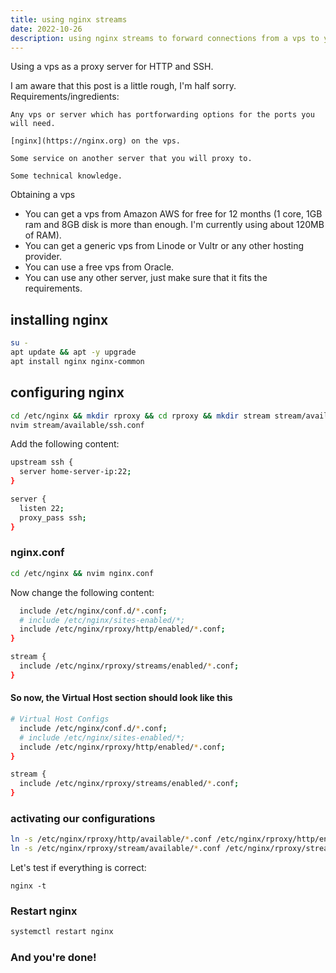 ```yaml
---
title: using nginx streams
date: 2022-10-26
description: using nginx streams to forward connections from a vps to your own server and thus hiding your ip address
---
```


Using a vps as a proxy server for HTTP and SSH.

I am aware that this post is a little rough, I'm half sorry.
Requirements/ingredients:

    Any vps or server which has portforwarding options for the ports you will need.

    [nginx](https://nginx.org) on the vps.

    Some service on another server that you will proxy to.

    Some technical knowledge.

Obtaining a vps

* You can get a vps from Amazon AWS for free for 12 months (1 core, 1GB ram and 8GB disk is more than enough. I'm currently using about 120MB of RAM).
* You can get a generic vps from Linode or Vultr or any other hosting provider.
* You can use a free vps from Oracle.
* You can use any other server, just make sure that it fits the requirements.

## installing nginx

```sh
su -
apt update && apt -y upgrade
apt install nginx nginx-common
```


## configuring nginx

```sh
cd /etc/nginx && mkdir rproxy && cd rproxy && mkdir stream stream/available stream/enabled
nvim stream/available/ssh.conf
```

Add the following content:

```sh
upstream ssh {
  server home-server-ip:22;
}

server {
  listen 22;
  proxy_pass ssh;
}
```

### nginx.conf
```sh
cd /etc/nginx && nvim nginx.conf
```
Now change the following content:

```sh
  include /etc/nginx/conf.d/*.conf;
  # include /etc/nginx/sites-enabled/*;
  include /etc/nginx/rproxy/http/enabled/*.conf;
}

stream {
  include /etc/nginx/rproxy/streams/enabled/*.conf;
}
```

#### So now, the Virtual Host section should look like this
```sh
# Virtual Host Configs
  include /etc/nginx/conf.d/*.conf;
  # include /etc/nginx/sites-enabled/*;
  include /etc/nginx/rproxy/http/enabled/*.conf;
}

stream {
  include /etc/nginx/rproxy/streams/enabled/*.conf;
}
```

### activating our configurations

```sh
ln -s /etc/nginx/rproxy/http/available/*.conf /etc/nginx/rproxy/http/enabled
ln -s /etc/nginx/rproxy/stream/available/*.conf /etc/nginx/rproxy/stream/enabled
```

Let's test if everything is correct:

```
nginx -t
```

### Restart nginx

```sh
systemctl restart nginx
```

### And you're done!
